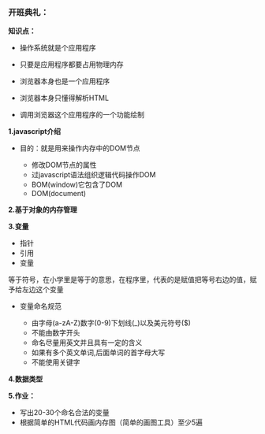 ### 开班典礼：

**知识点：**

- 操作系统就是个应用程序
- 只要是应用程序都要占用物理内存
- 浏览器本身也是一个应用程序

- 浏览器本身只懂得解析HTML
- 调用浏览器这个应用程序的一个功能绘制

**1.javascript介绍**

- 目的：就是用来操作内存中的DOM节点

  - 修改DOM节点的属性
  - 过javascript语法组织逻辑代码操作DOM
  - BOM(window)它包含了DOM
  - DOM(document)

**2.基于对象的内存管理**

**3.变量**

- 指针
- 引用
- 变量

等于符号，在小学里是等于的意思，在程序里，代表的是赋值把等号右边的值，赋予给左边这个变量

- 变量命名规范

  + 由字母(a-zA-Z)数字(0-9)下划线(_)以及美元符号($)
  + 不能由数字开头
  + 命名尽量用英文并且具有一定的含义
  + 如果有多个英文单词,后面单词的首字母大写
  + 不能使用关键字

**4.数据类型**

**5.作业：**

- 写出20-30个命名合法的变量
- 根据简单的HTML代码画内存图（简单的画图工具）至少5遍
